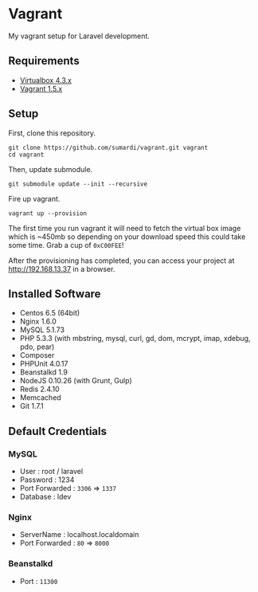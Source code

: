 # Vagrant
My vagrant setup for Laravel development.

## Requirements
* [Virtualbox 4.3.x](https://www.virtualbox.org/wiki/Downloads)
* [Vagrant 1.5.x](https://www.vagrantup.com/downloads.html)

## Setup

First, clone this repository.
```
git clone https://github.com/sumardi/vagrant.git vagrant
cd vagrant
```
Then, update submodule.
```
git submodule update --init --recursive
```
Fire up vagrant.
```
vagrant up --provision
```
The first time you run vagrant it will need to fetch the virtual box image which is ~450mb so depending on your download speed this could take some time. Grab a cup of `0xC00FEE`!

After the provisioning has completed, you can access your project at http://192.168.13.37 in a browser.

## Installed Software

* Centos 6.5 (64bit)
* Nginx 1.6.0
* MySQL 5.1.73
* PHP 5.3.3 (with mbstring, mysql, curl, gd, dom, mcrypt, imap, xdebug, pdo, pear)
* Composer
* PHPUnit 4.0.17
* Beanstalkd 1.9
* NodeJS 0.10.26 (with Grunt, Gulp)
* Redis 2.4.10
* Memcached
* Git 1.7.1

## Default Credentials
### MySQL
* User : root / laravel
* Password : 1234
* Port Forwarded : `3306` => `1337`
* Database : ldev

### Nginx
* ServerName : localhost.localdomain
* Port Forwarded : `80` => `8000`

### Beanstalkd
* Port : `11300`
